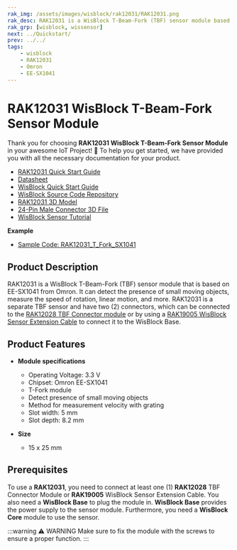 ```yaml
---
rak_img: /assets/images/wisblock/rak12031/RAK12031.png
rak_desc: RAK12031 is a WisBlock T-Beam-Fork (TBF) sensor module based on EE-SX1041 from Omron. It can detect the presence of small moving objects.
rak_grp: [wisblock, wissensor]
next: ../Quickstart/
prev: ../../
tags:
    - wisblock
    - RAK12031
    - Omron
    - EE-SX1041
---
```



# RAK12031 WisBlock T-Beam-Fork Sensor Module

Thank you for choosing **RAK12031 WisBlock T-Beam-Fork Sensor Module** in your awesome IoT Project! 🎉 To help you get started, we have provided you with all the necessary documentation for your product.

* [RAK12031 Quick Start Guide](../Quickstart/)
* [Datasheet](../Datasheet/)
* <a href="../../Quickstart/" target="_blank">WisBlock Quick Start Guide</a>
* [WisBlock Source Code Repository](https://github.com/RAKWireless/WisBlock/)
* [RAK12031 3D Model](https://downloads.rakwireless.com/3D_File/WisBlock/3D_RAK12031.stp)
* [24-Pin Male Connector 3D File](https://downloads.rakwireless.com/3D_File/Accessory/WisConnector/M24S1003K6M.stp)
* [WisBlock Sensor Tutorial](/Knowledge-Hub/Learn/WisBlock-Sensor-Tutorial/)

**Example**

- [Sample Code: RAK12031_T_Fork_SX1041](https://github.com/RAKWireless/WisBlock/tree/master/examples/common/IO/RAK12031_T_Fork_SX1041)


## Product Description

RAK12031 is a WisBlock T-Beam-Fork (TBF) sensor module that is based on EE-SX1041 from Omron. It can detect the presence of small moving objects, measure the speed of rotation, linear motion, and more. RAK12031 is a separate TBF sensor and have two (2) connectors, which can be connected to the [RAK12028 TBF Connector module](/Product-Categories/WisBlock/RAK12028/Overview/) or by using a [RAK19005 WisBlock Sensor Extension Cable](https://docs.rakwireless.com/Product-Categories/WisBlock/RAK19005/Overview/) to connect it to the WisBlock Base.

## Product Features

* **Module specifications**
    * Operating Voltage: 3.3&nbsp;V
    * Chipset: Omron EE-SX1041
    * T-Fork module
    * Detect presence of small moving objects
    * Method for measurement velocity with grating
    * Slot width: 5&nbsp;mm
    * Slot depth: 8.2&nbsp;mm

* **Size**
    * 15 x 25&nbsp;mm

## Prerequisites

To use a **RAK12031**, you need to connect at least one (1) **RAK12028** TBF Connector Module or **RAK19005** WisBlock Sensor Extension Cable. You also need a **WisBlock Base** to plug the module in. **WisBlock Base** provides the power supply to the sensor module. Furthermore, you need a **WisBlock Core** module to use the sensor.

:::warning ⚠️ WARNING
Make sure to fix the module with the screws to ensure a proper function.
:::